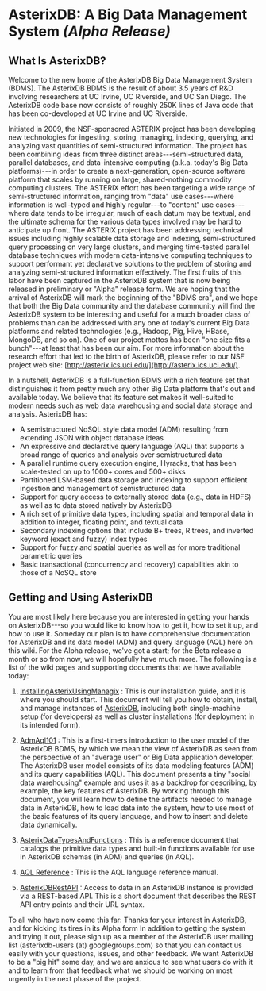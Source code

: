 # AsterixDB: A Big Data Management System _(Alpha Release)_ #

## What Is AsterixDB? ##

Welcome to the new home of the AsterixDB Big Data Management System (BDMS).
The AsterixDB BDMS is the result of about 3.5 years of R&D involving researchers at UC Irvine, UC Riverside, and UC San Diego.
The AsterixDB code base now consists of roughly 250K lines of Java code that has been co-developed at UC Irvine and UC Riverside.

Initiated in 2009, the NSF-sponsored ASTERIX project has been developing new technologies for ingesting, storing, managing, indexing, querying, and analyzing vast quantities of semi-structured information.
The project has been combining ideas from three distinct areas---semi-structured data, parallel databases, and data-intensive computing (a.k.a. today's Big Data platforms)---in order to create a next-generation, open-source software platform that scales by running on large, shared-nothing commodity computing clusters.
The ASTERIX effort has been targeting a wide range of semi-structured information, ranging from "data" use cases---where information is well-typed and highly regular---to "content" use cases---where data tends to be irregular, much of each datum may be textual, and the ultimate schema for the various data types involved may be hard to anticipate up front.
The ASTERIX project has been addressing technical issues including highly scalable data storage and indexing, semi-structured query processing on very large clusters, and merging time-tested parallel database techniques with modern data-intensive computing techniques to support performant yet declarative solutions to the problem of storing and analyzing semi-structured information effectively.
The first fruits of this labor have been captured in the AsterixDB system that is now being released in preliminary or "Alpha" release form.
We are hoping that the arrival of AsterixDB will mark the beginning of the "BDMS era", and we hope that both the Big Data community and the database community will find the AsterixDB system to be interesting and useful for a much broader class of problems than can be addressed with any one of today's current Big Data platforms and related technologies (e.g., Hadoop, Pig, Hive, HBase, MongoDB, and so on).  One of our project mottos has been "one size fits a bunch"---at least that has been our aim.  For more information about the research effort that led to the birth of AsterixDB, please refer to our NSF project web site: [http://asterix.ics.uci.edu/](http://asterix.ics.uci.edu/).

In a nutshell, AsterixDB is a full-function BDMS with a rich feature set that distinguishes it from pretty much any other Big Data platform that's out and available today.  We believe that its feature set makes it well-suited to modern needs such as web data warehousing and social data storage and analysis.  AsterixDB has:

 * A semistructured NoSQL style data model (ADM) resulting from extending JSON with object database ideas
 * An expressive and declarative query language (AQL) that supports a broad range of queries and analysis over semistructured data
 * A parallel runtime query execution engine, Hyracks, that has been scale-tested on up to 1000+ cores and 500+ disks
 * Partitioned LSM-based data storage and indexing to support efficient ingestion and management of semistructured data
 * Support for query access to externally stored data (e.g., data in HDFS) as well as to data stored natively by AsterixDB
 * A rich set of primitive data types, including spatial and temporal data in addition to integer, floating point, and textual data
 * Secondary indexing options that include B+ trees, R trees, and inverted keyword (exact and fuzzy) index types
 * Support for fuzzy and spatial queries as well as for more traditional parametric queries
 * Basic transactional (concurrency and recovery) capabilities akin to those of a NoSQL store

## Getting and Using AsterixDB ##

You are most likely here because you are interested in getting your hands on AsterixDB---so you would like to know how to get it, how to set it up, and how to use it.
Someday our plan is to have comprehensive documentation for AsterixDB and its data model (ADM) and query language (AQL) here on this wiki.
For the Alpha release, we've got a start; for the Beta release a month or so from now, we will hopefully have much more.
The following is a list of the wiki pages and supporting documents that we have available today:

1. [InstallingAsterixUsingManagix](InstallingAsterixUsingManagix.html) :
This is our installation guide, and it is where you should start.
This document will tell you how to obtain, install, and manage instances of [AsterixDB](https://asterixdb.googlecode.com/files/asterix-installer-0.0.4-binary-assembly.zip), including both single-machine setup (for developers) as well as cluster installations (for deployment in its intended form).

2. [AdmAql101](AdmAql101.html) :
This is a first-timers introduction to the user model of the AsterixDB BDMS, by which we mean the view of AsterixDB as seen from the perspective of an "average user" or Big Data application developer.
The AsterixDB user model consists of its data modeling features (ADM) and its query capabilities (AQL).
This document presents a tiny "social data warehousing" example and uses it as a backdrop for describing, by example, the key features of AsterixDB.
By working through this document, you will learn how to define the artifacts needed to manage data in AsterixDB, how to load data into the system, how to use most of the basic features of its query language, and how to insert and delete data dynamically.

3. [AsterixDataTypesAndFunctions](AsterixDataTypesAndFunctions.html) :
This is a reference document that catalogs the primitive data types and built-in functions available for use in AsterixDB schemas (in ADM) and queries (in AQL).

4. [AQL Reference](AsterixQueryLanguageReference.html) :
This is the AQL language reference manual.

5. [AsterixDBRestAPI](AsterixDBRestAPI.html) :
Access to data in an AsterixDB instance is provided via a REST-based API.
This is a short document that describes the REST API entry points and their URL syntax.

To all who have now come this far: Thanks for your interest in AsterixDB, and for kicking its tires in its Alpha form
In addition to getting the system and trying it out, please sign up as a member of the AsterixDB user mailing list (asterixdb-users (at) googlegroups.com) so that you can contact us easily with your questions, issues, and other feedback.
We want AsterixDB to be a "big hit" some day, and we are anxious to see what users do with it and to learn from that feedback what we should be working on most urgently in the next phase of the project.
